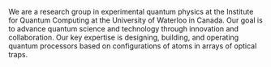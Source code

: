 We are a research group in experimental quantum physics at the Institute for Quantum Computing at the University of Waterloo in Canada. Our goal is to advance quantum science and technology through innovation and collaboration. Our key expertise is designing, building, and operating quantum processors based on configurations of atoms in arrays of optical traps. 
